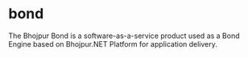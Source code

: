 # bond
The Bhojpur Bond is a software-as-a-service product used as a Bond Engine based on Bhojpur.NET Platform for application delivery.
